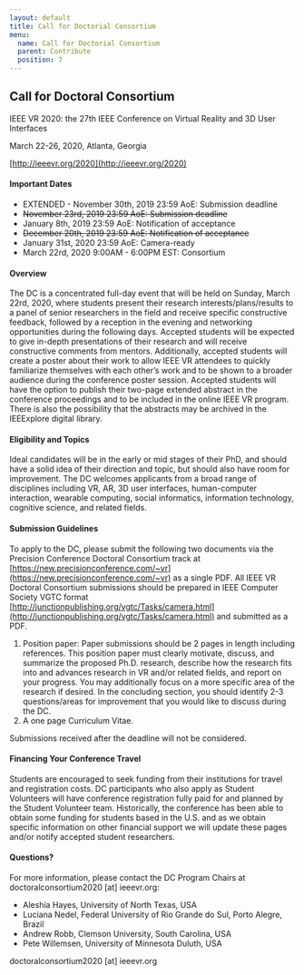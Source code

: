 ```yaml
---
layout: default
title: Call for Doctorial Consortium
menu:
  name: Call for Doctorial Consortium
  parent: Contribute
  position: 7
---
```


## Call for Doctoral Consortium

IEEE VR 2020: the 27th IEEE Conference on Virtual Reality and 3D User Interfaces

March 22-26, 2020, Atlanta, Georgia

[http://ieeevr.org/2020](http://ieeevr.org/2020)

#### Important Dates

- EXTENDED - November 30th, 2019 23:59 AoE: Submission deadline
- <s>November 23rd, 2019 23:59 AoE: Submission deadline</s> 
- January 8th, 2019 23:59 AoE: Notification of acceptance 
- <s>December 20th, 2019 23:59 AoE: Notification of acceptance</s>
- January 31st, 2020 23:59 AoE: Camera-ready 
- March 22rd, 2020 9:00AM - 6:00PM EST: Consortium 

#### Overview

The DC is a concentrated full-day event that will be held on Sunday, March 22rd, 2020, where students present their research interests/plans/results to a panel of senior researchers in the field and receive specific constructive feedback, followed by a reception in the evening and networking opportunities during the following days. Accepted students will be expected to give in-depth presentations of their research and will receive constructive comments from mentors. Additionally, accepted students will create a poster about their work to allow IEEE VR attendees to quickly familiarize themselves with each other’s work and to be shown to a broader audience during the conference poster session. Accepted students will have the option to publish their two-page extended abstract in the conference proceedings and to be included in the online IEEE VR program. There is also the possibility that the abstracts may be archived in the IEEExplore digital library.

#### Eligibility and Topics

Ideal candidates will be in the early or mid stages of their PhD, and should have a solid idea of their direction and topic, but should also have room for improvement. The DC welcomes applicants from a broad range of disciplines including VR, AR, 3D user interfaces, human-computer interaction, wearable computing, social informatics, information technology, cognitive science, and related fields.

#### Submission Guidelines

To apply to the DC, please submit the following two documents via the Precision Conference Doctoral Consortium track at [https://new.precisionconference.com/~vr](https://new.precisionconference.com/~vr) as a single PDF. All IEEE VR Doctoral Consortium submissions should be prepared in IEEE Computer Society VGTC format [http://junctionpublishing.org/vgtc/Tasks/camera.html](http://junctionpublishing.org/vgtc/Tasks/camera.html) and submitted as a PDF.

1. Position paper: Paper submissions should be 2 pages in length including references. This position paper must clearly motivate, discuss, and summarize the proposed Ph.D. research, describe how the research fits into and advances research in VR and/or related fields, and report on your progress. You may additionally focus on a more specific area of the research if desired. In the concluding section, you should identify 2-3 questions/areas for improvement that you would like to discuss during the DC. 
2. A one page Curriculum Vitae. 

Submissions received after the deadline will not be considered.

#### Financing Your Conference Travel

Students are encouraged to seek funding from their institutions for travel and registration costs. DC participants who also apply as Student Volunteers will have conference registration fully paid for and planned by the Student Volunteer team. Historically, the conference has been able to obtain some funding for students based in the U.S. and as we obtain specific information on other financial support we will update these pages and/or notify accepted student researchers.

#### Questions?

For more information, please contact the DC Program Chairs at doctoralconsortium2020 [at] ieeevr.org:

- Aleshia Hayes, University of North Texas, USA 
- Luciana Nedel, Federal University of Rio Grande do Sul, Porto Alegre, Brazil 
- Andrew Robb, Clemson University, South Carolina, USA 
- Pete Willemsen, University of Minnesota Duluth, USA 

doctoralconsortium2020 [at] ieeevr.org